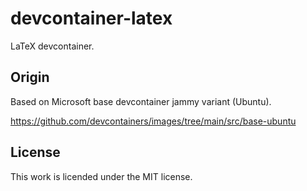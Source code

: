 # devcontainer-latex
LaTeX devcontainer.

## Origin

Based on Microsoft base devcontainer jammy variant (Ubuntu).

https://github.com/devcontainers/images/tree/main/src/base-ubuntu


## License

This work is licended under the MIT license.

